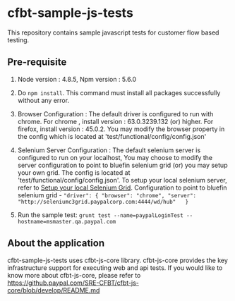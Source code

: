 # cfbt-sample-js-tests

This repository contains sample javascript tests for customer flow based testing.

## Pre-requisite

1. Node version : 4.8.5, Npm version : 5.6.0
2. Do `npm install`. This command must install all packages successfully without any error.
3. Browser Configuration : The default driver is configured to run with chrome. For chrome , install version : 63.0.3239.132 (or) higher. For firefox, install version : 45.0.2. You may modify the browser property in the config which is located at 'test/functional/config/config.json'

4. Selenium Server Configuration : The default selenium server is configured to run on your localhost, You may choose to modify the server configuration to point to bluefin selenium grid (or) you may setup your own grid. The config is located at 'test/functional/config/config.json'. To setup your local selenium server, refer to [Setup your local Selenium Grid](https://engineering.paypalcorp.com/confluence/display/SRE/Setting+Up+Local+Selenium+Grid). Configuration to point to bluefin selenium grid -
`"driver": {
    "browser": "chrome",
    "server": "http://seleniumc3grid.paypalcorp.com:4444/wd/hub"  
  }`

5. Run the sample test: `grunt test --name=paypalLoginTest --hostname=msmaster.qa.paypal.com`


## About the application

cfbt-sample-js-tests uses cfbt-js-core library. cfbt-js-core provides the key infrastructure support for executing web and api tests. If you would like to know more about cfbt-js-core, please refer to https://github.paypal.com/SRE-CFBT/cfbt-js-core/blob/develop/README.md


